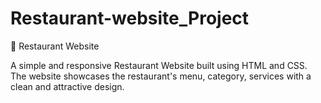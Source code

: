 # Restaurant-website_Project

🍴 Restaurant Website

A simple and responsive Restaurant Website built using HTML and CSS. The website showcases the restaurant's menu, category, services with a clean and attractive design.
